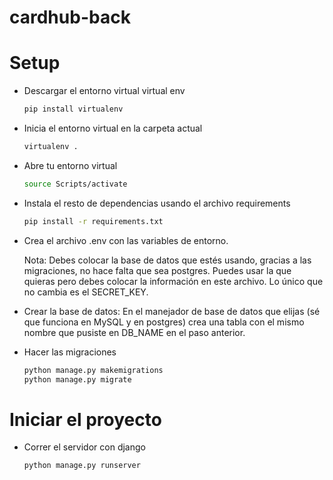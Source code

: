 # cardhub-back
# Setup

- Descargar el entorno virtual virtual env
    
    
    ```bash
    pip install virtualenv
    ```
    
- Inicia el entorno virtual en la carpeta actual
    
    ```bash
    virtualenv .
    ```
    
- Abre tu entorno virtual
    
    ```bash
    source Scripts/activate
    ```
    
- Instala el resto de dependencias usando el archivo requirements
    
    ```bash
    pip install -r requirements.txt
    ```
    
- Crea el archivo .env con las variables de entorno. 
    
    
    Nota: Debes colocar la base de datos que estés usando, gracias a las migraciones, no hace falta que sea postgres. Puedes usar la que quieras pero debes colocar la información en este archivo. Lo único que no cambia es el SECRET_KEY.
    
- Crear la base de datos: En el manejador de base de datos que elijas (sé que funciona en MySQL y en postgres) crea una tabla con el mismo nombre que pusiste en DB_NAME en el paso anterior.
- Hacer las migraciones
    
    ```bash
    python manage.py makemigrations
    python manage.py migrate
    ```
    

# Iniciar el proyecto

- Correr el servidor con django
    
    ```bash
    python manage.py runserver
    ```
    
